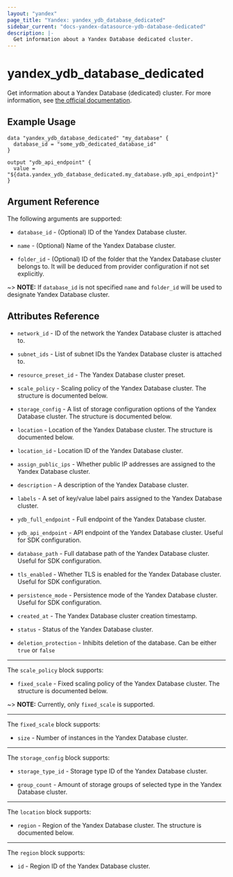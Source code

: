 ```yaml
---
layout: "yandex"
page_title: "Yandex: yandex_ydb_database_dedicated"
sidebar_current: "docs-yandex-datasource-ydb-database-dedicated"
description: |-
  Get information about a Yandex Database dedicated cluster.
---
```


# yandex\_ydb\_database\_dedicated

Get information about a Yandex Database (dedicated) cluster.
For more information, see [the official documentation](https://cloud.yandex.com/en/docs/ydb/concepts/serverless_and_dedicated).

## Example Usage

```hcl
data "yandex_ydb_database_dedicated" "my_database" {
  database_id = "some_ydb_dedicated_database_id"
}

output "ydb_api_endpoint" {
  value = "${data.yandex_ydb_database_dedicated.my_database.ydb_api_endpoint}"
}
```

## Argument Reference

The following arguments are supported:

* `database_id` - (Optional) ID of the Yandex Database cluster.

* `name` - (Optional) Name of the Yandex Database cluster.

* `folder_id` - (Optional) ID of the folder that the Yandex Database cluster belongs to.
  It will be deduced from provider configuration if not set explicitly.

~> **NOTE:** If `database_id` is not specified
`name` and `folder_id` will be used to designate Yandex Database cluster.

## Attributes Reference

* `network_id` - ID of the network the Yandex Database cluster is attached to.

* `subnet_ids` - List of subnet IDs the Yandex Database cluster is attached to.

* `resource_preset_id` - The Yandex Database cluster preset.

* `scale_policy` - Scaling policy of the Yandex Database cluster.
  The structure is documented below.

* `storage_config` - A list of storage configuration options of the Yandex Database cluster.
  The structure is documented below.

* `location` - Location of the Yandex Database cluster.
  The structure is documented below.

* `location_id` - Location ID of the Yandex Database cluster.

* `assign_public_ips` - Whether public IP addresses are assigned to the Yandex Database cluster.

* `description` - A description of the Yandex Database cluster.

* `labels` - A set of key/value label pairs assigned to the Yandex Database cluster.

* `ydb_full_endpoint` - Full endpoint of the Yandex Database cluster.

* `ydb_api_endpoint` - API endpoint of the Yandex Database cluster.
  Useful for SDK configuration.

* `database_path` - Full database path of the Yandex Database cluster.
  Useful for SDK configuration.

* `tls_enabled` - Whether TLS is enabled for the Yandex Database cluster.
  Useful for SDK configuration.

* `persistence_mode` - Persistence mode of the Yandex Database cluster.
  Useful for SDK configuration.

* `created_at` - The Yandex Database cluster creation timestamp.

* `status` - Status of the Yandex Database cluster.

* `deletion_protection` - Inhibits deletion of the database. Can be either `true` or `false`

---

The `scale_policy` block supports:

* `fixed_scale` - Fixed scaling policy of the Yandex Database cluster.
  The structure is documented below.

~> **NOTE:** Currently, only `fixed_scale` is supported.

---

The `fixed_scale` block supports:

* `size` - Number of instances in the Yandex Database cluster.

---

The `storage_config` block supports:

* `storage_type_id` - Storage type ID of the Yandex Database cluster.

* `group_count` - Amount of storage groups of selected type in the Yandex Database cluster.

---

The `location` block supports:

* `region` - Region of the Yandex Database cluster.
  The structure is documented below.

---

The `region` block supports:

* `id` - Region ID of the Yandex Database cluster.
